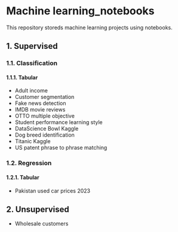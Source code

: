 # Machine learning_notebooks

This repository storeds machine learning projects using notebooks.

## 1. Supervised

### 1.1. Classification

#### 1.1.1. Tabular

* Adult income
* Customer segmentation
* Fake news detection
* IMDB movie reviews
* OTTO multiple objective
* Student performance learning style
* DataScience Bowl Kaggle
* Dog breed identification
* Titanic Kaggle
* US patent phrase to phrase matching

### 1.2. Regression

#### 1.2.1. Tabular

* Pakistan used car prices 2023

## 2. Unsupervised

* Wholesale customers
